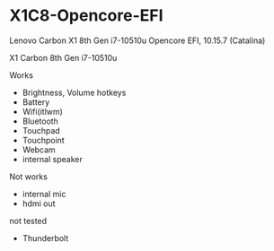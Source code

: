 # X1C8-Opencore-EFI
Lenovo Carbon X1 8th Gen i7-10510u Opencore EFI, 10.15.7 (Catalina)

X1 Carbon 8th Gen i7-10510u

Works
- Brightness, Volume hotkeys
- Battery
- Wifi(itlwm)
- Bluetooth
- Touchpad
- Touchpoint
- Webcam
- internal speaker

Not works
- internal mic
- hdmi out

not tested
- Thunderbolt

